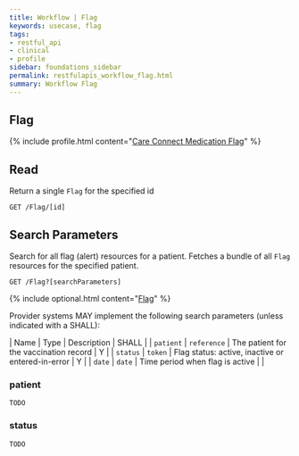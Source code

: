 ```yaml
---
title: Workflow | Flag
keywords: usecase, flag
tags:
- restful_api
- clinical
- profile
sidebar: foundations_sidebar
permalink: restfulapis_workflow_flag.html
summary: Workflow Flag
---
```


## Flag ##

{% include profile.html content="[Care Connect Medication Flag](http://www.interopen.org/candidate-profiles/care-connect/CareConnect-Medication-Flag-1.html)" %}

## Read ##

Return a single `Flag` for the specified id

```http
GET /Flag/[id]
```

## Search Parameters ##

Search for all flag (alert) resources for a patient. Fetches a bundle of all `Flag` resources for the specified patient.

```http
GET /Flag?[searchParameters]
```

{% include optional.html content="[Flag](https://www.hl7.org/fhir/DSTU2/flag.html#search)" %}

Provider systems MAY implement the following search parameters (unless indicated with a SHALL):

| Name | Type | Description | SHALL |
| `patient` | `reference` | The patient for the vaccination record | Y |
| `status` | `token` | Flag status: active, inactive or entered-in-error | Y |
| `date` | `date` | Time period when flag is active |  |

### patient ###

```
TODO
```

### status ###

```
TODO
```



